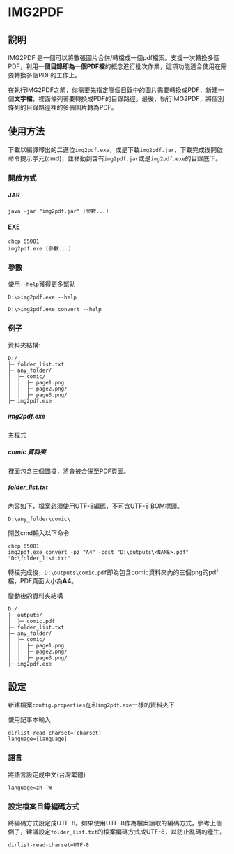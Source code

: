# IMG2PDF

## 說明
IMG2PDF 是一個可以將數張圖片合併/轉檔成一個pdf檔案。支援一次轉換多個PDF，利用**一個目錄即為一個PDF檔**的概念進行批次作業，這項功能適合使用在需要轉換多個PDF的工作上。

在執行IMG2PDF之前，你需要先指定哪個目錄中的圖片需要轉換成PDF，新建一個**文字檔**，裡面條列著要轉換成PDF的目錄路徑。最後，執行IMG2PDF，將個別條列的目錄路徑裡的多張圖片轉為PDF。



## 使用方法

下載以編譯釋出的二進位``img2pdf.exe``，或是下載``img2pdf.jar``，下載完成後開啟命令提示字元(cmd)，並移動到含有``img2pdf.jar``或是``img2pdf.exe``的目錄底下。

### 開啟方式

#### JAR

```shell
java -jar "img2pdf.jar" [參數...]
```

#### EXE

```shell
chcp 65001
img2pdf.exe [參數...]
```

### 參數

使用``--help``獲得更多幫助

```shell
D:\>img2pdf.exe --help
```

```shell
D:\>img2pdf.exe convert --help
```



### 例子

資料夾結構:

```
D:/
├─ folder_list.txt
├─ any_folder/
│  ├─ comic/
│  │  ├─ page1.png
│  │  ├─ page2.png/
│  │  ├─ page3.png/
├─ img2pdf.exe
```

##### img2pdf.exe

主程式

##### comic 資料夾

裡面包含三個圖檔，將會被合併至PDF頁面。

##### folder_list.txt

內容如下，檔案必須使用UTF-8編碼，不可含UTF-8 BOM標頭。

```
D:\any_folder\comic\
```

開啟cmd輸入以下命令

```
chcp 65001
img2pdf.exe convert -pz "A4" -pdst "D:\outputs\<NAME>.pdf" "D:\folder_list.txt" 
```



轉檔完成後，``D:\outputs\comic.pdf``即為包含comic資料夾內的三個png的pdf檔，PDF頁面大小為**A4**。

變動後的資料夾結構

```
D:/
├─ outputs/
│  ├─ comic.pdf
├─ folder_list.txt
├─ any_folder/
│  ├─ comic/
│  │  ├─ page1.png
│  │  ├─ page2.png/
│  │  ├─ page3.png/
├─ img2pdf.exe
```



## 設定

新建檔案``config.properties``在和``img2pdf.exe``一樣的資料夾下

使用記事本輸入

```
dirlist-read-charset=[charset]
language=[language]
```

### 語言

將語言設定成中文(台灣繁體)

```
language=zh-TW
```

### 設定檔案目錄編碼方式

將編碼方式設定成UTF-8。如果使用UTF-8作為檔案讀取的編碼方式，參考上個例子，建議設定``folder_list.txt``的檔案編碼方式成UTF-8，以防止亂碼的產生。

```
dirlist-read-charset=UTF-8
```





